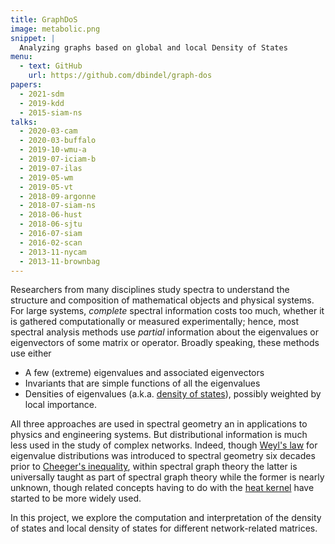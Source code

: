 ```yaml
---
title: GraphDoS
image: metabolic.png
snippet: |
  Analyzing graphs based on global and local Density of States
menu:
  - text: GitHub
    url: https://github.com/dbindel/graph-dos
papers:
  - 2021-sdm
  - 2019-kdd
  - 2015-siam-ns
talks:
  - 2020-03-cam
  - 2020-03-buffalo
  - 2019-10-wmu-a
  - 2019-07-iciam-b
  - 2019-07-ilas
  - 2019-05-wm
  - 2019-05-vt
  - 2018-09-argonne
  - 2018-07-siam-ns
  - 2018-06-hust
  - 2018-06-sjtu
  - 2016-07-siam
  - 2016-02-scan
  - 2013-11-nycam
  - 2013-11-brownbag
---
```


Researchers from many disciplines study spectra to understand the
structure and composition of mathematical objects and physical systems.
For large systems, *complete* spectral information costs too much,
whether it is gathered computationally or measured experimentally;
hence, most spectral analysis methods use *partial* information about
the eigenvalues or eigenvectors of some matrix or operator.
Broadly speaking, these methods use either

 - A few (extreme) eigenvalues and associated eigenvectors
 - Invariants that are simple functions of all the eigenvalues
 - Densities of eigenvalues (a.k.a. [density of states][dos]),
   possibly weighted by local importance.

All three approaches are used in spectral geometry an in applications to
physics and engineering systems.  But distributional information is much
less used in the study of complex networks.  Indeed, though [Weyl's
law][weyl] for eigenvalue distributions was introduced to spectral
geometry six decades prior to [Cheeger's inequality][cheeger], within
spectral graph theory the latter is universally taught as part of
spectral graph theory while the former is nearly unknown, though related
concepts having to do with the [heat kernel][heat] have started to be
more widely used.

In this project, we explore the computation and interpretation of the
density of states and local density of states for different
network-related matrices.

[weyl]: https://en.wikipedia.org/wiki/Weyl_law
[heat]: https://en.wikipedia.org/wiki/Heat_kernel
[dos]: https://en.wikipedia.org/wiki/Density_of_states
[cheeger]: https://en.wikipedia.org/wiki/Cheeger_constant
